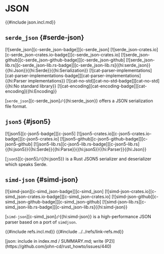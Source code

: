 # JSON

{{#include json.incl.md}}

## `serde_json` {#serde-json}

[![serde_json][c-serde_json-badge]][c-serde_json] [![serde_json-crates.io][c-serde_json-crates.io-badge]][c-serde_json-crates.io] [![serde_json-github][c-serde_json-github-badge]][c-serde_json-github] [![serde_json-lib.rs][c-serde_json-lib.rs-badge]][c-serde_json-lib.rs]{{hi:serde_json}}{{hi:Json}}{{hi:Serde}}{{hi:Serialization}} [![cat-parser-implementations][cat-parser-implementations-badge]][cat-parser-implementations]{{hi:Parser implementations}} [![cat-no-std][cat-no-std-badge]][cat-no-std]{{hi:No standard library}} [![cat-encoding][cat-encoding-badge]][cat-encoding]{{hi:Encoding}}

[`serde_json`][c-serde_json]⮳{{hi:serde_json}} offers a JSON serialization file format.

## `json5` {#json5}

[![json5][c-json5-badge]][c-json5] [![json5-crates.io][c-json5-crates.io-badge]][c-json5-crates.io] [![json5-github][c-json5-github-badge]][c-json5-github] [![json5-lib.rs][c-json5-lib.rs-badge]][c-json5-lib.rs]{{hi:json5}}{{hi:Serde}}{{hi:Parse}}{{hi:json5}}{{hi:Parser}}{{hi:Json}}

[`json5`][c-json5]⮳{{hi:json5}} is a Rust JSON5 serializer and deserializer which speaks Serde.

## `simd-json` {#simd-json}

[![simd-json][c-simd_json-badge]][c-simd_json] [![simd-json-crates.io][c-simd_json-crates.io-badge]][c-simd_json-crates.io] [![simd-json-github][c-simd_json-github-badge]][c-simd_json-github] [![simd-json-lib.rs][c-simd_json-lib.rs-badge]][c-simd_json-lib.rs]{{hi:simd-json}}

[`simd-json`][c-simd_json]⮳{{hi:simd-json}} is a high-performance JSON parser based on a port of `simdjson`.

{{#include refs.incl.md}}
{{#include ../../refs/link-refs.md}}

<div class="hidden">
[json: include in index.md / SUMMARY.md; write (P2)](https://github.com/john-cd/rust_howto/issues/440)
</div>
